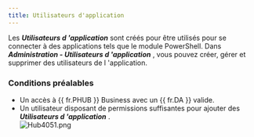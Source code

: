 ```yaml
---
title: Utilisateurs d'application
---
```

Les ***Utilisateurs d 'application*** sont créés pour être utilisés pour se connecter à des applications tels que le module PowerShell.  Dans ***Administration - Utilisateurs d 'application*** , vous pouvez créer, gérer et supprimer des utilisateurs de l 'application.  

### Conditions préalables 

* Un accès à {{ fr.PHUB }} Business avec un {{ fr.DA }} valide. 
* Un utilisateur disposant de permissions suffisantes pour ajouter des ***Utilisateurs d 'application*** .  
![Hub4051.png](/img/fr/hub/Hub4051.png) 